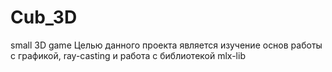 # Cub_3D
small 3D game
Целью данного проекта является изучение основ работы с графикой, ray-casting и работа с библиотекой mlx-lib
